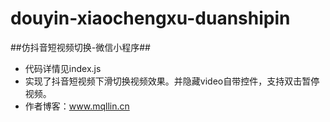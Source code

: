 # douyin-xiaochengxu-duanshipin
 ##仿抖音短视频切换-微信小程序##

 - 代码详情见index.js
 - 实现了抖音短视频下滑切换视频效果。并隐藏video自带控件，支持双击暂停视频。
 - 作者博客：www.mqllin.cn
